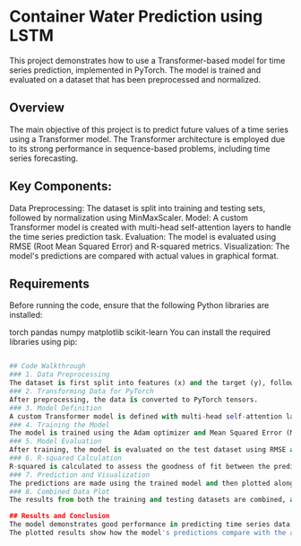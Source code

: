 # Container Water Prediction using LSTM
This project demonstrates how to use a Transformer-based model for time series prediction, implemented in PyTorch. The model is trained and evaluated on a dataset that has been preprocessed and normalized.

## Overview
The main objective of this project is to predict future values of a time series using a Transformer model. The Transformer architecture is employed due to its strong performance in sequence-based problems, including time series forecasting.

## Key Components:
Data Preprocessing: The dataset is split into training and testing sets, followed by normalization using MinMaxScaler.
Model: A custom Transformer model is created with multi-head self-attention layers to handle the time series prediction task.
Evaluation: The model is evaluated using RMSE (Root Mean Squared Error) and R-squared metrics.
Visualization: The model's predictions are compared with actual values in graphical format.

## Requirements
Before running the code, ensure that the following Python libraries are installed:

torch
pandas
numpy
matplotlib
scikit-learn
You can install the required libraries using pip:
```python pip install torch pandas numpy matplotlib scikit-learn

## Code Walkthrough
### 1. Data Preprocessing
The dataset is first split into features (x) and the target (y), followed by a 70% training and 30% test split. Each dataset is normalized using MinMaxScaler.
### 2. Transforming Data for PyTorch
After preprocessing, the data is converted to PyTorch tensors.
### 3. Model Definition
A custom Transformer model is defined with multi-head self-attention layers, followed by a fully connected layer to generate the predictions.
### 4. Training the Model
The model is trained using the Adam optimizer and Mean Squared Error (MSE) loss function. During training, the loss is calculated, and the model weights are updated using backpropagation.
### 5. Model Evaluation
After training, the model is evaluated on the test dataset using RMSE and R-squared metrics.
### 6. R-squared Calculation
R-squared is calculated to assess the goodness of fit between the predicted and actual values.
### 7. Prediction and Visualization
The predictions are made using the trained model and then plotted alongside the actual values for visual comparison.
### 8. Combined Data Plot
The results from both the training and testing datasets are combined, and a graph is plotted to show the model's predictions.

## Results and Conclusion
The model demonstrates good performance in predicting time series data, with reasonable error metrics such as RMSE and R-squared values.
The plotted results show how the model's predictions compare with the actual data, indicating the effectiveness of the Transformer model for time series forecasting.
